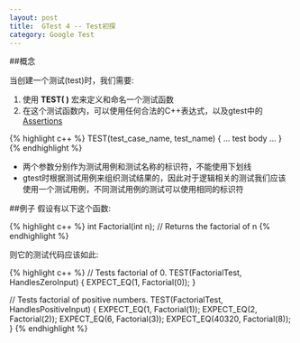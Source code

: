 ```yaml
---
layout: post
title:  GTest 4 -- Test初探
category: Google Test
---
```


##概念

当创建一个测试(test)时，我们需要:  
1. 使用 **TEST( )** 宏来定义和命名一个测试函数  
2. 在这个测试函数内，可以使用任何合法的C++表达式，以及gtest中的[Assertions](http://zhuzhenpeng.github.io/google%20test/2015/03/04/Assertion.html)

{% highlight c++ %}
TEST(test_case_name, test_name) {
 ... test body ...
}
{% endhighlight %}

* 两个参数分别作为测试用例和测试名称的标识符，不能使用下划线
* gtest时根据测试用例来组织测试结果的，因此对于逻辑相关的测试我们应该使用一个测试用例，不同测试用例的测试可以使用相同的标识符

##例子
假设有以下这个函数:

{% highlight c++ %}
int Factorial(int n); // Returns the factorial of n
{% endhighlight %}

则它的测试代码应该如此:

{% highlight c++ %}
// Tests factorial of 0.
TEST(FactorialTest, HandlesZeroInput) {
  EXPECT_EQ(1, Factorial(0));
}

// Tests factorial of positive numbers.
TEST(FactorialTest, HandlesPositiveInput) {
  EXPECT_EQ(1, Factorial(1));
  EXPECT_EQ(2, Factorial(2));
  EXPECT_EQ(6, Factorial(3));
  EXPECT_EQ(40320, Factorial(8));
}
{% endhighlight %}
